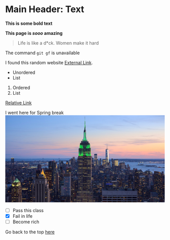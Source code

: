 # Main Header: Text

**This is some bold text**

**This page is _sooo_ amazing**

>Life is like a d*ck. Women make it hard

The command `git gf` is unavailable

I found this random website [External Link](https://cat-bounce.com/).

- Unordered
- List

1. Ordered
2. List

[Relative Link](rel_link.md)

I went here for Spring break
![I went here for Spring break](Empire.jpg)

- [ ] Pass this class
- [X] Fail in life
- [ ] Become rich

Go back to the top [here](#Main-Header-Text)